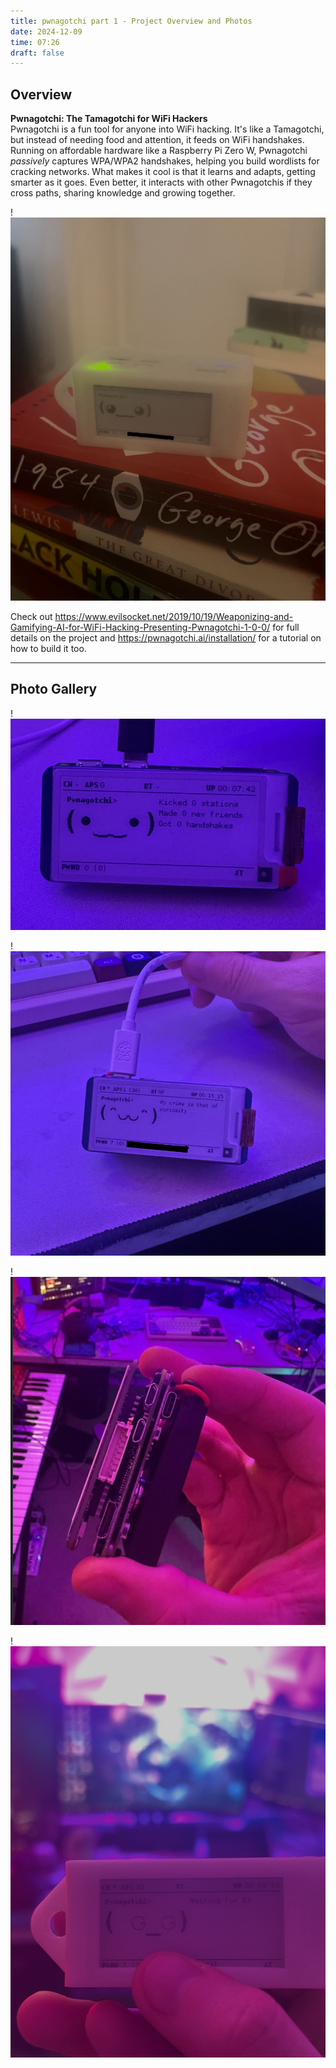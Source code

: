 ```yaml
---
title: pwnagotchi part 1 - Project Overview and Photos
date: 2024-12-09
time: 07:26
draft: false
---
```

## Overview
**Pwnagotchi: The Tamagotchi for WiFi Hackers**  
Pwnagotchi is a fun tool for anyone into WiFi hacking. It's like a Tamagotchi, but instead of needing food and attention, it feeds on WiFi handshakes. Running on affordable hardware like a Raspberry Pi Zero W, Pwnagotchi *passively* captures WPA/WPA2 handshakes, helping you build wordlists for cracking networks. What makes it cool is that it learns and adapts, getting smarter as it goes. Even better, it interacts with other Pwnagotchis if they cross paths, sharing knowledge and growing together. 

!![Image Description](/images/Screenshot%202024-12-10%20at%207.07.05%20AM.png)

Check out  https://www.evilsocket.net/2019/10/19/Weaponizing-and-Gamifying-AI-for-WiFi-Hacking-Presenting-Pwnagotchi-1-0-0/ for full details on the project and https://pwnagotchi.ai/installation/ for a tutorial on how to build it too.

---
## Photo Gallery

!![Image Description](/images/Screenshot%202024-12-10%20at%207.23.47%20AM.png)

!![Image Description](/images/Screenshot%202024-12-10%20at%207.07.31%20AM.png)

!![Image Description](/images/Screenshot%202024-12-10%20at%207.24.14%20AM.png)

!![Image Description](/images/Screenshot%202024-12-10%20at%207.24.37%20AM.png)
